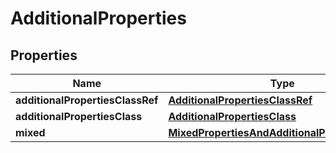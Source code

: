 

# AdditionalProperties


## Properties

| Name | Type | Description | Notes |
|------------ | ------------- | ------------- | -------------|
|**additionalPropertiesClassRef** | [**AdditionalPropertiesClassRef**](AdditionalPropertiesClassRef.md) |  |  [optional] |
|**additionalPropertiesClass** | [**AdditionalPropertiesClass**](AdditionalPropertiesClass.md) |  |  [optional] |
|**mixed** | [**MixedPropertiesAndAdditionalPropertiesClass**](MixedPropertiesAndAdditionalPropertiesClass.md) |  |  [optional] |



